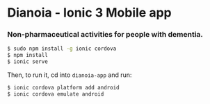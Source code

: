 
# Dianoia - Ionic 3 Mobile app

### Non-pharmaceutical activities for people with dementia.


```bash
$ sudo npm install -g ionic cordova
$ npm install
$ ionic serve
```

Then, to run it, cd into `dianoia-app` and run:

```bash
$ ionic cordova platform add android
$ ionic cordova emulate android
```

